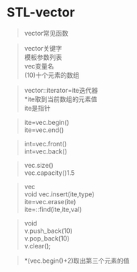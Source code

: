 # STL-vector

>vector常见函数

>vector关键字<br/>
<int>模板参数列表<br/>
vec变量名<br/>
(10)十个元素的数组

>vector<int>::iterator=ite迭代器<br/>
*ite取到当前数组的元素值<br/>
ite是指针

>ite=vec.begin()<br/>
ite=vec.end()

>int=vec.front()<br/>
int=vec.back()

>vec.size()<br/>
vec.capacity()1.5

>vec<type><br/>
void vec.insert(ite,type)<br/>
ite=vec.erase(ite)<br/>
ite=::find(ite,ite,val)

>void<br/>
v.push_back(10)<br/>
v.pop_back(10)<br/>
v.clear();

>*(vec.begin()+2)取出第三个元素的值<br/>